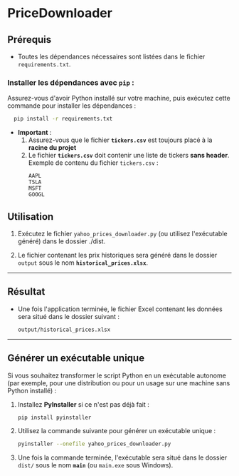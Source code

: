 # PriceDownloader
## Prérequis
- Toutes les dépendances nécessaires sont listées dans le fichier `requirements.txt`.
### Installer les dépendances avec `pip` :
Assurez-vous d'avoir Python installé sur votre machine, puis exécutez cette commande pour installer les dépendances :
```bash
  pip install -r requirements.txt
```
- **Important** : 
  1. Assurez-vous que le fichier **`tickers.csv`** est toujours placé à la **racine du projet**
  2. Le fichier **`tickers.csv`** doit contenir une liste de tickers **sans header**.  
     Exemple de contenu du fichier `tickers.csv` :
     ```csv
     AAPL
     TSLA
     MSFT
     GOOGL
     ```
## Utilisation

1. Exécutez le fichier `yahoo_prices_downloader.py` (ou utilisez l'exécutable généré) dans le dossier ./dist.

2. Le fichier contenant les prix historiques sera généré dans le dossier `output` sous le nom **`historical_prices.xlsx`**.

---
## Résultat

- Une fois l'application terminée, le fichier Excel contenant les données sera situé dans le dossier suivant :
  ```
  output/historical_prices.xlsx
  ```
---

## Générer un exécutable unique

Si vous souhaitez transformer le script Python en un exécutable autonome (par exemple, pour une distribution ou pour un usage sur une machine sans Python installé) :

1. Installez **PyInstaller** si ce n'est pas déjà fait :
   ```bash
   pip install pyinstaller
   ```

2. Utilisez la commande suivante pour générer un exécutable unique :
   ```bash
   pyinstaller --onefile yahoo_prices_downloader.py
   ```

3. Une fois la commande terminée, l'exécutable sera situé dans le dossier `dist/` sous le nom **`main`** (ou `main.exe` sous Windows).
     